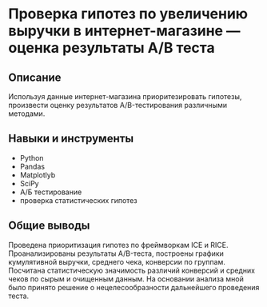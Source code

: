 # Проверка гипотез по увеличению выручки в интернет-магазине — оценка результаты A/B теста
## Описание
Используя данные интернет-магазина приоритезировать гипотезы, произвести оценку результатов A/B-тестирования различными методами.
## Навыки и инструменты
- Python
- Pandas
- Matplotlyb
- SciPy
- А/Б тестирование
- проверка статистических гипотез

## Общие выводы
Проведена приоритизация гипотез по фреймворкам ICE и RICE. Проанализированы результаты A/B-теста, построены графики кумулятивной выручки, среднего чека, конверсии по группам. Посчитана статистическую значимость различий конверсий и средних чеков по сырым и очищенным данным. На основании анализа мной было принято решение о нецелесообразности дальнейшего проведения теста.  
